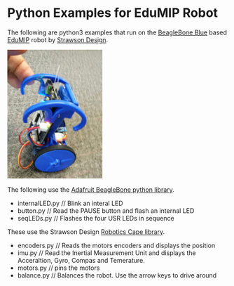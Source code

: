 Python Examples for EduMIP Robot
================================

The following are python3 examples that run on the
[BeagleBone Blue](http://beagleboard.org/blue) based 
[EduMIP](http://strawsondesign.com/#!edumip-about) robot by
[Strawson Design](http://strawsondesign.com/).

![Balancing Robot](./balancingRobot.jpg "Balancing Robot")

The following use the [Adafruit BeagleBone python library](https://learn.adafruit.com/setting-up-io-python-library-on-beaglebone-black/overview).

- internalLED.py    // Blink an interal LED
- button.py         // Read the PAUSE button and flash an internal LED
- seqLEDs.py        // Flashes the four USR LEDs in sequence

These use the Strawson Design [Robotics Cape library](http://strawsondesign.com/#!manual-install).

- encoders.py   // Reads the motors encoders and displays the position
- imu.py        // Read the Inertial Measurement Unit and displays the Acceraltion, Gyro, Compas and Temerature.
- motors.py     // pins the motors
- balance.py    // Balances the robot.  Use the arrow keys to drive around
